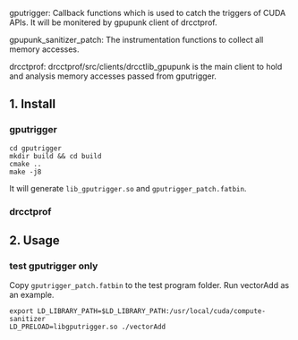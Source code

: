gputrigger: Callback functions which is used to catch the triggers of CUDA APIs. It will be monitered by gpupunk client of drcctprof.

gpupunk_sanitizer_patch: The instrumentation functions to collect all memory accesses.

drcctprof: drcctprof/src/clients/drcctlib_gpupunk is the main client to hold and analysis memory accesses passed from gputrigger.

## 1. Install

### gputrigger

```
cd gputrigger
mkdir build && cd build
cmake ..
make -j8
```

It will generate  `lib_gputrigger.so` and `gputrigger_patch.fatbin`.

### drcctprof



## 2. Usage

### test gputrigger only

Copy `gputrigger_patch.fatbin` to the test program folder. Run vectorAdd as an example.

```
export LD_LIBRARY_PATH=$LD_LIBRARY_PATH:/usr/local/cuda/compute-sanitizer
LD_PRELOAD=libgputrigger.so ./vectorAdd
```





